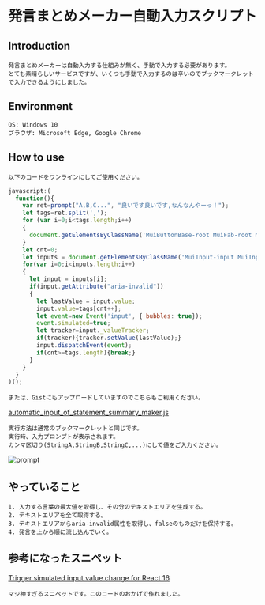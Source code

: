 
# 発言まとめメーカー自動入力スクリプト

## Introduction

    発言まとめメーカーは自動入力する仕組みが無く、手動で入力する必要があります。  
    とても素晴らしいサービスですが、いくつも手動で入力するのは辛いのでブックマークレットで入力できるようにしました。  

## Environment

    OS: Windows 10  
    ブラウザ: Microsoft Edge, Google Chrome  

## How to use

    以下のコードをワンラインにしてご使用ください。  

``` javascript
javascript:(
  function(){
    var ret=prompt("A,B,C...", "良いです良いです,なんなんやーっ！");
    let tags=ret.split(',');
    for (var i=0;i<tags.length;i++)
    {
      document.getElementsByClassName('MuiButtonBase-root MuiFab-root MuiFab-circular MuiFab-sizeMedium MuiFab-primary css-15w7hv2-MuiButtonBase-root-MuiFab-root')[0].click();
    }
    let cnt=0;
    let inputs = document.getElementsByClassName('MuiInput-input MuiInputBase-input MuiInputBase-inputMultiline css-66dh3a-MuiInputBase-input-MuiInput-input');
    for(var i=0;i<inputs.length;i++)
    {
      let input = inputs[i];
      if(input.getAttribute("aria-invalid"))
      {
        let lastValue = input.value;
        input.value=tags[cnt++];
        let event=new Event('input', { bubbles: true});
        event.simulated=true;
        let tracker=input._valueTracker;
        if(tracker){tracker.setValue(lastValue);}
        input.dispatchEvent(event);
        if(cnt>=tags.length){break;}
      }
    }
  }
)();
```

    または、Gistにもアップロードしていますのでこちらもご利用ください。  

[automatic_input_of_statement_summary_maker.js](https://gist.github.com/IwachanOrigin/ec74ec5e71f08fb6c647792f58e35c73)

    実行方法は通常のブックマークレットと同じです。  
    実行時、入力プロンプトが表示されます。  
    カンマ区切り(StringA,StringB,StringC,...)にして値をご入力ください。  

![prompt](https://user-images.githubusercontent.com/12496951/214237339-3f8e1154-fcf1-49fb-aefc-febbeb428a96.png)


## やっていること

    1. 入力する言葉の最大値を取得し、その分のテキストエリアを生成する。  
    2. テキストエリアを全て取得する。  
    3. テキストエリアからaria-invalid属性を取得し、falseのものだけを保持する。  
    4. 発言を上から順に流し込んでいく。  

## 参考になったスニペット

[Trigger simulated input value change for React 16](https://github.com/facebook/react/issues/11488#issuecomment-347775628)  

    マジ神すぎるスニペットです。このコードのおかげで作れました。  

